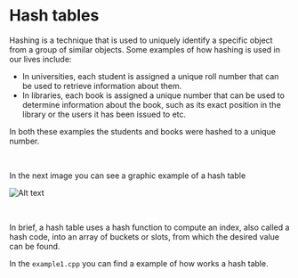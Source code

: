 # **Hash tables**

Hashing is a technique that is used to uniquely identify a specific object from a group of similar objects. Some examples of how hashing is used in our lives include:

- In universities, each student is assigned a unique roll number that can be used to retrieve information about them.
- In libraries, each book is assigned a unique number that can be used to determine information about the book, such as its exact position in the library or the users it has been issued to etc.

In both these examples the students and books were hashed to a unique number.

<br >

In the next image you can see a graphic example of a hash table

![Alt text](https://d33wubrfki0l68.cloudfront.net/87075beeda9ac5cf3bc104aaca45d231ef42aaea/56f14/img/blog/data-structures/hash-tables/hash-table.png "a title")

<br >

In brief, a hash table uses a hash function to compute an index, also called a hash code, into an array of buckets or slots, from which the desired value can be found.

In the `example1.cpp` you can find a example of how works a hash table.
